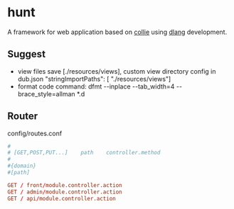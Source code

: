 hunt
=======

A framework for web application based on [collie](https://github.com/putao-dev/collie/) using [dlang](http://dlang.org/) development.

## Suggest

- view files save [./resources/views], custom view directory config in dub.json "stringImportPaths":  [ "./resources/views"]
- format code command: dfmt --inplace --tab_width=4 --brace_style=allman *.d

## Router

config/routes.conf
```conf
#
# [GET,POST,PUT...]    path    controller.method
#
#{domain}
#[path]

GET / front/module.controller.action
GET / admin/module.controller.action
GET / api/module.controller.action
```
